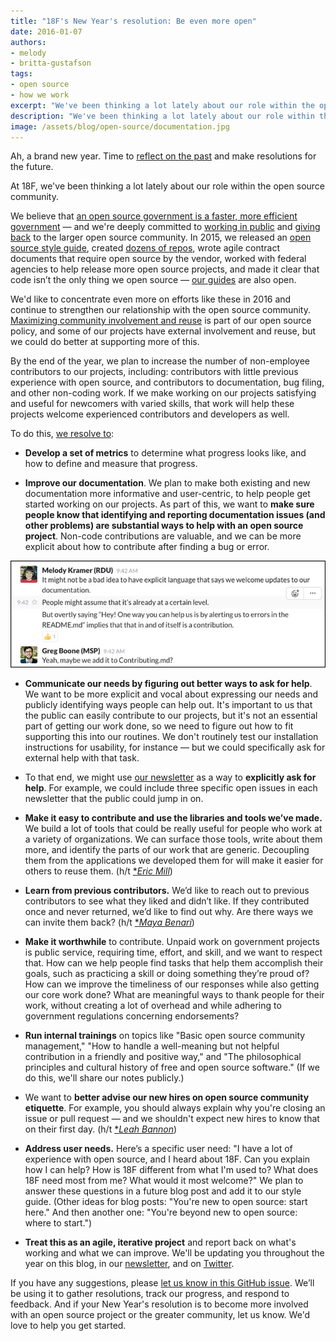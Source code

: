 ```yaml
---
title: "18F's New Year's resolution: Be even more open"
date: 2016-01-07
authors:
- melody
- britta-gustafson
tags:
- open source
- how we work
excerpt: "We've been thinking a lot lately about our role within the open source community, and it's our 2016 resolution to increase the number of non-employee contributors to our projects, including: contributors with little previous experience with open source, and contributors to documentation, bug filing, and other non-coding work."
description: "We've been thinking a lot lately about our role within the open source community, and it's our 2016 resolution to increase the number of non-employee contributors to our projects, including: contributors with little previous experience with open source, and contributors to documentation, bug filing, and other non-coding work."
image: /assets/blog/open-source/documentation.jpg
---
```


Ah, a brand new year. Time to [reflect on the
past](https://18f.gsa.gov/2015/12/23/looking-back-2015-our-own-words/)
and make resolutions for the future.

At 18F, we've been thinking a lot lately about our role within the open
source community.

We believe that [an open source government is a faster, more efficient
government](https://18f.gsa.gov/2015/12/09/an-open-source-government-is-a-faster-more-efficient-government/)
— and we're deeply committed to [working in
public](https://18f.gsa.gov/2014/07/31/working-in-public-from-day-1/)
and [giving
back](https://18f.gsa.gov/2015/06/03/giving-back-to-open-source/) to
the larger open source community. In 2015, we released an [open source
style
guide](https://18f.gsa.gov/2015/07/29/style-guide-for-open-source-documentation/),
created [dozens of repos](https://github.com/18F), wrote agile
contract documents that require open source by the vendor, worked with
federal agencies to help release more open source projects, and made it
clear that code isn’t the only thing we open source — [our
](https://pages.18f.gov/guides/)[guides](https://pages.18f.gov/guides/)
are also open.

We'd like to concentrate even more on efforts like these in 2016 and
continue to strengthen our relationship with the open source community.
[Maximizing community involvement and
reuse](https://github.com/18F/open-source-policy/blob/master/policy.md#maximizing-community-involvement-and-reuse)
is part of our open source policy, and some of our projects have
external involvement and reuse, but we could do better at supporting
more of this.

By the end of the year, we plan to increase the number of non-employee
contributors to our projects, including: contributors with little
previous experience with open source, and contributors to documentation,
bug filing, and other non-coding work. If we make working on our
projects satisfying and useful for newcomers with varied skills, that
work will help these projects welcome experienced contributors and
developers as well.

To do this, [we resolve
to](https://github.com/18F/18f.gsa.gov/issues/1445):

-   **Develop a set of metrics** to determine what progress looks like,
 and how to define and measure that progress.

-   **Improve our documentation**. We plan to make both existing and new
 documentation more informative and user-centric, to help people
 get started working on our projects. As part of this, we want to
 **m**<span id="kix.ciz0zkic4beu" class="anchor"></span>**ake sure
 people know that identifying and reporting documentation issues
 (and other problems) are substantial ways to help with an open
 source project**. Non-code contributions are valuable, and we can
 be more explicit about how to contribute after finding a bug or
 error.

![](/assets/blog/open-source/documentation.jpg)

-   **Communicate our needs by figuring out better ways to ask for
 help**. We want to be more explicit and vocal about expressing our
 needs and publicly identifying ways people can help out. It's
 important to us that the public can easily contribute to our
 projects, but it's not an essential part of getting our work done,
 so we need to figure out how to fit supporting this into our
 routines. We don't routinely test our installation instructions
 for usability, for instance — but we could specifically ask for
 external help with that task.

-   To that end, we might use [our newsletter](https://18f.gsa.gov/#newsletter)
 as a way to **explicitly ask for help**. For example, we could
 include three specific open issues in each newsletter that the
 public could jump in on.

-   **Make it easy to contribute and use the libraries and tools we’ve
 made.** We build a lot of tools that could be really useful for
 people who work at a variety of organizations. We can surface
 those tools, write about them more, and identify the parts of our
 work that are generic. Decoupling them from the applications we
 developed them for will make it easier for others to reuse them.
 (h/t [**Eric Mill*](https://18f.gsa.gov/team/eric/))

-   **Learn from previous contributors.** We’d like to reach out to
 previous contributors to see what they liked and didn’t like. If
 they contributed once and never returned, we’d like to find out
 why. Are there ways we can invite them back? (h/t [**Maya
 Benari*](https://18f.gsa.gov/team/maya/))

-   **Make it worthwhile** to contribute. Unpaid work on government
 projects is public service, requiring time, effort, and skill, and
 we want to respect that. How can we help people find tasks that
 help them accomplish their goals, such as practicing a skill or
 doing something they’re proud of? How can we improve the
 timeliness of our responses while also getting our core work done?
 What are meaningful ways to thank people for their work, without
 creating a lot of overhead and while adhering to government
 regulations concerning endorsements?

-   **Run internal trainings** on topics like "Basic open source
 community management," "How to handle a well-meaning but not
 helpful contribution in a friendly and positive way," and "The
 philosophical principles and cultural history of free and open
 source software." (If we do this, we'll share our notes publicly.)

-   We want to **better advise our new hires on open source community
 etiquette**. For example, you should always explain why you're
 closing an issue or pull request — and we shouldn't expect new
 hires to know that on their first day. (h/t
 [**Leah Bannon*](https://18f.gsa.gov/team/leah/))

-   **Address user needs.** Here’s a specific user need: "I have a lot
 of experience with open source, and I heard about 18F. Can you
 explain how I can help? How is 18F different from what I'm used
 to? What does 18F need most from me? What would it most welcome?"
 We plan to answer these questions in a future blog post and add it
 to our style guide. (Other ideas for blog posts: "You're new to
 open source: start here." And then another one: "You're beyond new
 to open source: where to start.")

-   **Treat this as an agile, iterative project** and report back on
 what's working and what we can improve. We'll be updating you
 throughout the year on this blog, in our
 [newsletter](https://18f.gsa.gov/#newsletter), and on
 [Twitter](https://twitter.com/18F/).

If you have any suggestions, please [let us
know in this GitHub
issue](https://github.com/18F/18f.gsa.gov/issues/1445). We’ll be using
it to gather resolutions, track our progress, and respond to feedback.
And if your New Year's resolution is to become more involved with an
open source project or the greater community, let us know. We'd love to
help you get started.
